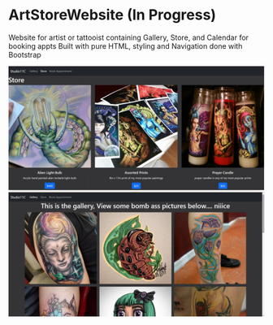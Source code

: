 # ArtStoreWebsite (In Progress)
Website for artist or tattooist containing Gallery, Store, and Calendar for booking appts
Built with pure HTML, styling and Navigation done with Bootstrap

![Alt Text](StoreScreenshot.jpg)
![Alt Text](GalleryScreenShot.jpg)
